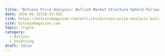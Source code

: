 ```yaml
---
title: "Bitcoin Price Analysis: Bullish Market Structure Upheld Following Strong Sell Off"
date: 2019-05-31T20:51:59Z
link: https://bitcoinmagazine.com/articles/bitcoin-price-analysis-bullish-market-structure-upheld-following-strong-sell/?utm_medium=RSS&utm_source=hune
site: bitcoinmagazine.com
topic: crypto
category:
  - Bitcoin
  - Investing
draft: false
---
```

